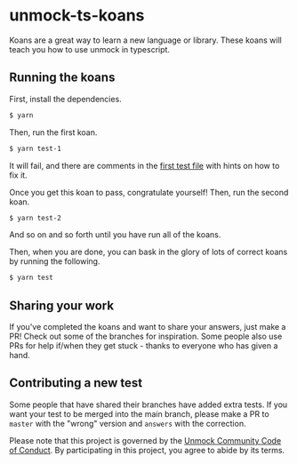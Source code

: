 # unmock-ts-koans

Koans are a great way to learn a new language or library. These koans will teach you how to use unmock in typescript.

## Running the koans

First, install the dependencies.

```bash
$ yarn
```

Then, run the first koan.

```bash
$ yarn test-1
```

It will fail, and there are comments in the [first test file](test/1-hello-unmock/1-a-simple-test.test.ts) with hints on how to fix it.

Once you get this koan to pass, congratulate yourself! Then, run the second koan.

```bash
$ yarn test-2
```

And so on and so forth until you have run all of the koans.

Then, when you are done, you can bask in the glory of lots of correct koans by running the following.

```bash
$ yarn test
```

## Sharing your work

If you've completed the koans and want to share your answers, just make a PR! Check out some of the branches for inspiration. Some people also use PRs for help if/when they get stuck - thanks to everyone who has given a hand.

## Contributing a new test

Some people that have shared their branches have added extra tests. If you want your test to be merged into the main branch, please make a PR to `master` with the "wrong" version and `answers` with the correction.

Please note that this project is governed by the [Unmock Community Code of Conduct](https://github.com/unmock/code-of-conduct). By participating in this project, you agree to abide by its terms.
